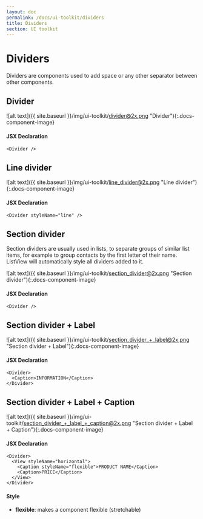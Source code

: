 ```yaml
---
layout: doc
permalink: /docs/ui-toolkit/dividers
title: Dividers
section: UI toolkit
---
```


# Dividers

Dividers are components used to add space or any other separator between other components.

## Divider
![alt text]({{ site.baseurl }}/img/ui-toolkit/divider@2x.png "Divider"){:.docs-component-image}

#### JSX Declaration
```JSX
<Divider />
```

## Line divider
![alt text]({{ site.baseurl }}/img/ui-toolkit/line_divider@2x.png "Line divider"){:.docs-component-image}

#### JSX Declaration
```JSX
<Divider styleName="line" />
```

## Section divider
Section dividers are usually used in lists, to separate groups of similar list items, for example to group contacts by the first letter of their name. ListView will automatically style all dividers added to it.

![alt text]({{ site.baseurl }}/img/ui-toolkit/section_divider@2x.png "Section divider"){:.docs-component-image}

#### JSX Declaration
```JSX
<Divider />
```

## Section divider + Label
![alt text]({{ site.baseurl }}/img/ui-toolkit/section_divider_+_label@2x.png "Section divider + Label"){:.docs-component-image}

#### JSX Declaration
```JSX
<Divider>
  <Caption>INFORMATION</Caption>
</Divider>
```

## Section divider + Label + Caption
![alt text]({{ site.baseurl }}/img/ui-toolkit/section_divider_+_label_+_caption@2x.png "Section divider + Label + Caption"){:.docs-component-image}

#### JSX Declaration
```JSX
<Divider>
  <View styleName="horizontal">
    <Caption styleName="flexible">PRODUCT NAME</Caption>
    <Caption>PRICE</Caption>
  </View>
</Divider>
```

#### Style
* **flexible**: makes a component flexible (stretchable)
